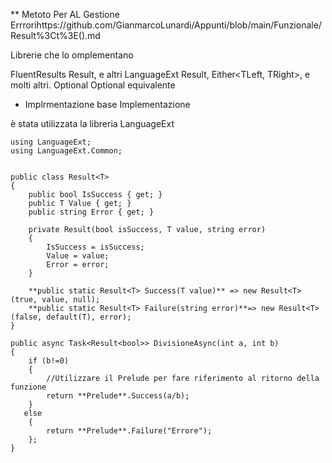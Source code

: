 ** Metoto Per AL Gestione Errrorihttps://github.com/GianmarcoLunardi/Appunti/blob/main/Funzionale/Result%3Ct%3E().md

Librerie che lo omplementano

FluentResults    Result<T>, e altri
LanguageExt    Result<T>, Either<TLeft, TRight>, e molti altri.
Optional    Optional<T> equivalente

* Implrmentazione base
Implementazione

è stata utilizzata la libreria LanguageExt

````
using LanguageExt;
using LanguageExt.Common;


public class Result<T>
{
    public bool IsSuccess { get; }
    public T Value { get; }
    public string Error { get; }
    
    private Result(bool isSuccess, T value, string error)
    {
        IsSuccess = isSuccess;
        Value = value;
        Error = error;
    }
    
    **public static Result<T> Success(T value)** => new Result<T>(true, value, null);
    **public static Result<T> Failure(string error)**=> new Result<T>(false, default(T), error);
}
````

````
public async Task<Result<bool>> DivisioneAsync(int a, int b)
{
    if (b!=0)
    {
        //Utilizzare il Prelude per fare riferimento al ritorno della funzione
        return **Prelude**.Success(a/b);
    }
   else
    {
        return **Prelude**.Failure("Errore");
    };
}
````


